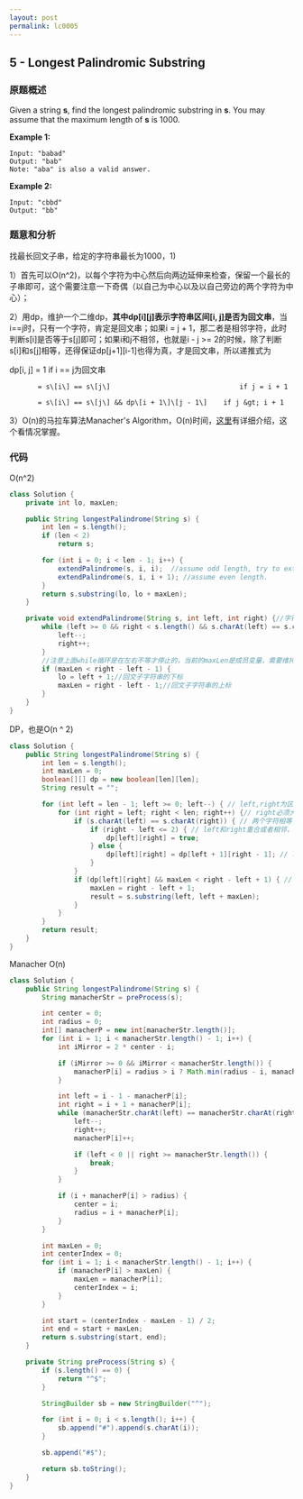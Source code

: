 ```yaml
---
layout: post
permalink: lc0005
---
```


## 5 - Longest Palindromic Substring

### 原题概述

Given a string **s**, find the longest palindromic substring in **s**. You may assume that the maximum length of **s** is 1000.

**Example 1:**

```text
Input: "babad"
Output: "bab"
Note: "aba" is also a valid answer.
```

**Example 2:**

```text
Input: "cbbd"
Output: "bb"
```

### 题意和分析

找最长回文子串，给定的字符串最长为1000，1\)

1）首先可以O\(n^2\)，以每个字符为中心然后向两边延伸来检查，保留一个最长的子串即可，这个需要注意一下奇偶（以自己为中心以及以自己旁边的两个字符为中心）；

2）用dp，维护一个二维dp，**其中dp\[i\]\[j\]表示字符串区间\[i, j\]是否为回文串**，当i==j时，只有一个字符，肯定是回文串；如果i = j + 1，那二者是相邻字符，此时判断s\[i\]是否等于s\[j\]即可；如果i和j不相邻，也就是i - j &gt;= 2的时候，除了判断s\[i\]和s\[j\]相等，还得保证dp\[j+1\]\[i-1\]也得为真，才是回文串，所以递推式为

dp\[i, j\] = 1                                               if i == j为回文串

           = s\[i\] == s\[j\]                                if j = i + 1

           = s\[i\] == s\[j\] && dp\[i + 1\]\[j - 1\]    if j &gt; i + 1     

3）O\(n\)的马拉车算法Manacher's Algorithm，O\(n\)时间，[这里](http://www.cnblogs.com/grandyang/p/4475985.html)有详细介绍，这个看情况掌握。

### 代码

O\(n^2\)

```java
class Solution {
    private int lo, maxLen;

    public String longestPalindrome(String s) {
        int len = s.length();
        if (len < 2)
            return s;

        for (int i = 0; i < len - 1; i++) {
            extendPalindrome(s, i, i);  //assume odd length, try to extend Palindrome as possible
            extendPalindrome(s, i, i + 1); //assume even length.
        }
        return s.substring(lo, lo + maxLen);
    }

    private void extendPalindrome(String s, int left, int right) {//字符串和两个指针
        while (left >= 0 && right < s.length() && s.charAt(left) == s.charAt(right)) {
            left--;
            right++;
        }
        //注意上面while循环是在左右不等才停止的，当前的maxLen是成员变量，需要维持奇偶中大的一个（较小的不进循环）
        if (maxLen < right - left - 1) {
            lo = left + 1;//回文子字符串的下标
            maxLen = right - left - 1;//回文子字符串的上标
        }
    }
}
```

DP，也是O\(n ^ 2\)

```java
class Solution {
    public String longestPalindrome(String s) {
        int len = s.length();
        int maxLen = 0;
        boolean[][] dp = new boolean[len][len];
        String result = "";

        for (int left = len - 1; left >= 0; left--) { // left,right为区间[left, right]最长回文
            for (int right = left; right < len; right++) {// right必须大于等于left，所以left从右到左，right从左到右比较好写
                if (s.charAt(left) == s.charAt(right)) { // 两个字符相等
                    if (right - left <= 2) { // left和right重合或者相邻，或者中间隔一个字符
                        dp[left][right] = true;
                    } else {
                        dp[left][right] = dp[left + 1][right - 1]; // left和right对应字符相等的情况下，取决与上一个状态
                    }
                }
                if (dp[left][right] && maxLen < right - left + 1) { // 计算当前dp对应的最长字符串
                    maxLen = right - left + 1;
                    result = s.substring(left, left + maxLen);
                }
            }
        }
        return result;
    }
}
```

Manacher O(n)
```java
class Solution {
    public String longestPalindrome(String s) {
        String manacherStr = preProcess(s);

        int center = 0;
        int radius = 0;
        int[] manacherP = new int[manacherStr.length()];
        for (int i = 1; i < manacherStr.length() - 1; i++) {
            int iMirror = 2 * center - i;

            if (iMirror >= 0 && iMirror < manacherStr.length()) {
                manacherP[i] = radius > i ? Math.min(radius - i, manacherP[iMirror]) : 0;
            }

            int left = i - 1 - manacherP[i];
            int right = i + 1 + manacherP[i];
            while (manacherStr.charAt(left) == manacherStr.charAt(right)) {
                left--;
                right++;
                manacherP[i]++;

                if (left < 0 || right >= manacherStr.length()) {
                    break;
                }
            }

            if (i + manacherP[i] > radius) {
                center = i;
                radius = i + manacherP[i];
            }
        }

        int maxLen = 0;
        int centerIndex = 0;
        for (int i = 1; i < manacherStr.length() - 1; i++) {
            if (manacherP[i] > maxLen) {
                maxLen = manacherP[i];
                centerIndex = i;
            }
        }

        int start = (centerIndex - maxLen - 1) / 2;
        int end = start + maxLen;
        return s.substring(start, end);
    }

    private String preProcess(String s) {
        if (s.length() == 0) {
            return "^$";
        }

        StringBuilder sb = new StringBuilder("^");

        for (int i = 0; i < s.length(); i++) {
            sb.append("#").append(s.charAt(i));
        }

        sb.append("#$");

        return sb.toString();
    }
}
```